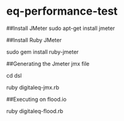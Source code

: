 # eq-performance-test

##Install JMeter
sudo apt-get install jmeter

##Install Ruby JMeter

sudo gem install ruby-jmeter

##Generating the Jmeter jmx file

cd dsl

ruby digitaleq-jmx.rb

##Executing on flood.io

ruby digitaleq-flood.rb